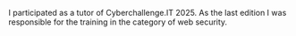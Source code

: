 I participated as a tutor of Cyberchallenge.IT 2025. As the last edition I was responsible for the training in the category of web security.